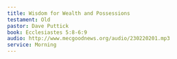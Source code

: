 ```yaml
---
title: Wisdom for Wealth and Possessions
testament: Old
pastor: Dave Puttick
book: Ecclesiastes 5:8-6:9
audio: http://www.mecgoodnews.org/audio/230220201.mp3
service: Morning
---
```

